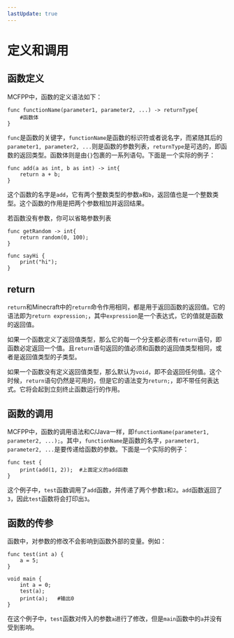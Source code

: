```yaml
---
lastUpdate: true
---
```


# 定义和调用

## 函数定义

MCFPP中，函数的定义语法如下：

```mcfpp
func functionName(parameter1, parameter2, ...) -> returnType{
    #函数体
}
```

`func`是函数的关键字，`functionName`是函数的标识符或者说名字，而紧随其后的`parameter1, parameter2, ...`则是函数的参数列表，`returnType`是可选的，即函数的返回类型。函数体则是由`{}`包裹的一系列语句。下面是一个实际的例子：

```mcfpp
func add(a as int, b as int) -> int{
    return a + b;
}
```

这个函数的名字是`add`，它有两个整数类型的参数`a`和`b`，返回值也是一个整数类型。这个函数的作用是把两个参数相加并返回结果。

若函数没有参数，你可以省略参数列表

```mcfpp
func getRandom -> int{
    return random(0, 100);
}

func sayHi {
    print("hi");
}
```

## return

`return`和Minecraft中的`return`命令作用相同，都是用于返回函数的返回值。它的语法即为`return expression;`，其中`expression`是一个表达式，它的值就是函数的返回值。

如果一个函数定义了返回值类型，那么它的每一个分支都必须有`return`语句，即函数必定返回一个值。且`return`语句返回的值必须和函数的返回值类型相同，或者是返回值类型的子类型。

如果一个函数没有定义返回值类型，那么默认为`void`，即不会返回任何值。这个时候，`return`语句仍然是可用的，但是它的语法变为`return;`，即不带任何表达式。它将会起到立刻终止函数运行的作用。

## 函数的调用

MCFPP中，函数的调用语法和C/Java一样，即`functionName(parameter1, parameter2, ...);`。其中，`functionName`是函数的名字，`parameter1, parameter2, ...`是要传递给函数的参数。下面是一个实际的例子：

```mcfpp
func test {
    print(add(1, 2));  #上面定义的add函数
}
```

这个例子中，`test`函数调用了`add`函数，并传递了两个参数`1`和`2`。`add`函数返回了`3`，因此`test`函数将会打印出`3`。

## 函数的传参

函数中，对参数的修改不会影响到函数外部的变量。例如：

```mcfpp
func test(int a) {
    a = 5;
}

void main {
    int a = 0;
    test(a);
    print(a);   #输出0
}
```

在这个例子中，`test`函数对传入的参数`a`进行了修改，但是`main`函数中的`a`并没有受到影响。
